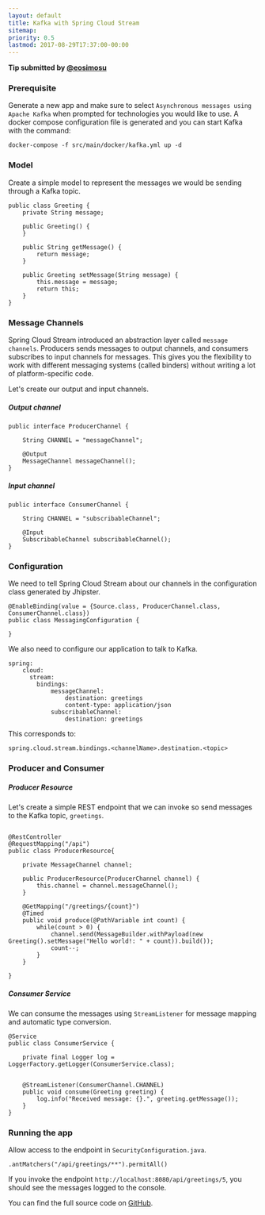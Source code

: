 ```yaml
---
layout: default
title: Kafka with Spring Cloud Stream
sitemap:
priority: 0.5
lastmod: 2017-08-29T17:37:00-00:00
---
```


__Tip submitted by [@eosimosu](https://github.com/eosimosu)__


### Prerequisite

Generate a new app and make sure to select `Asynchronous messages using Apache Kafka` when prompted for technologies you would like to use. A docker compose configuration file is generated and you can start Kafka with the command:

`docker-compose -f src/main/docker/kafka.yml up -d`


### Model

Create a simple model to represent the messages we would be sending through a Kafka topic.

```
public class Greeting {
    private String message;

    public Greeting() {
    }

    public String getMessage() {
        return message;
    }

    public Greeting setMessage(String message) {
        this.message = message;
        return this;
    }
}

```

### Message Channels
Spring Cloud Stream introduced an abstraction layer called `message channels`. Producers sends messages to output channels, and consumers subscribes to input channels for messages.  This gives you the flexibility to work with different messaging systems (called binders) without writing a lot of platform-specific code.

Let's create our output and input channels.

##### Output channel
```
public interface ProducerChannel {

    String CHANNEL = "messageChannel";

    @Output
    MessageChannel messageChannel();
}
```

##### Input channel
```
public interface ConsumerChannel {

    String CHANNEL = "subscribableChannel";

    @Input
    SubscribableChannel subscribableChannel();
}
```


### Configuration 

We need to tell Spring Cloud Stream about our channels in the configuration class generated by Jhipster.
```
@EnableBinding(value = {Source.class, ProducerChannel.class, ConsumerChannel.class})
public class MessagingConfiguration {

}
```

We also need to configure our application to talk to Kafka. 

```
spring:
    cloud:
      stream:
        bindings:
            messageChannel:
                destination: greetings
                content-type: application/json
            subscribableChannel:
                destination: greetings

```

This corresponds to:

`spring.cloud.stream.bindings.<channelName>.destination.<topic>`


### Producer and Consumer

##### Producer Resource
Let's create a simple REST endpoint that we can invoke so send messages to the Kafka topic, `greetings`.

```

@RestController
@RequestMapping("/api")
public class ProducerResource{

    private MessageChannel channel;

    public ProducerResource(ProducerChannel channel) {
        this.channel = channel.messageChannel();
    }

    @GetMapping("/greetings/{count}")
    @Timed
    public void produce(@PathVariable int count) {
        while(count > 0) {
            channel.send(MessageBuilder.withPayload(new Greeting().setMessage("Hello world!: " + count)).build());
            count--;
        }
    }

}
```

##### Consumer Service
We can consume the messages using `StreamListener` for message mapping and automatic type conversion.
```
@Service
public class ConsumerService {

    private final Logger log = LoggerFactory.getLogger(ConsumerService.class);


    @StreamListener(ConsumerChannel.CHANNEL)
    public void consume(Greeting greeting) {
        log.info("Received message: {}.", greeting.getMessage());
    }
}

```

### Running the app

Allow access to the endpoint in `SecurityConfiguration.java`.

`.antMatchers("/api/greetings/**").permitAll()`

If you invoke the endpoint `http://localhost:8080/api/greetings/5`, you should see the messages logged to the console.

You can find the full source code on [GitHub][6].


[6]: https://github.com/eosimosu/jhipster-kafka

